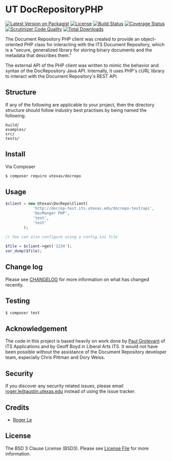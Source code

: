 # UT DocRepositoryPHP

[![Latest Version on Packagist][ico-version]][link-packagist]
[![License](https://img.shields.io/badge/License-BSD%203--Clause-blue.svg)](LICENSE.md)
[![Build Status](https://travis-ci.org/rogermle/docrepo.svg?branch=master)](https://travis-ci.org/rogermle/docrepo)
[![Coverage Status][ico-scrutinizer]][link-scrutinizer]
[![Scrutinizer Code Quality](https://scrutinizer-ci.com/g/rogermle/docrepo/badges/quality-score.png?b=master)](https://scrutinizer-ci.com/g/rogermle/docrepo/?branch=master)
[![Total Downloads][ico-downloads]][link-downloads]

The Document Repository PHP client was created to provide an object-oriented 
PHP class for interacting with the ITS Document Repository, which is a "secure, 
generalized library for storing binary documents and the metadata that
describes them."

The external API of the PHP client was written to mimic the behavior and 
syntax of the DocRepository Java API. Internally, it uses PHP's cURL library 
to interact with the Document Repository's REST API.

## Structure

If any of the following are applicable to your project, then the directory structure should follow industry best practises by being named the following.

```
build/
examples/
src/
tests/
```


## Install

Via Composer

``` bash
$ composer require utexas/docrepo
```

## Usage

``` php
$client = new Utexas\DocRepo\Client(
            'http://docrep-test.its.utexas.edu/docrepo-test/api',
            'DocManger PHP',
            'test',
            'test'
        );
        
// You can also configure using a config.ini file

$file = $client->get('1234');
var_dump($file);
```

## Change log

Please see [CHANGELOG](CHANGELOG.md) for more information on what has changed recently.

## Testing

``` bash
$ composer test
```

## Acknowledgement
The code in this project is based heavily on work done by 
[Paul Grotevant](https://github.com/gravelpot) of ITS Applications and
by Geoff Boyd in Liberal Arts ITS. It would not have been possible without the assistance of the 
Document Repository developer team, especially Chris Pittman and Dory Weiss.

## Security

If you discover any security related issues, please email roger.le@austin.utexas.edu instead of using the issue tracker.

## Credits

- [Roger Le](https://github.com/rogermle)

## License

The BSD 3 Clause License (BSD3). Please see [License File](LICENSE.md) for more information.

[ico-version]: https://img.shields.io/packagist/v/utexas/docrepo.svg?style=flat-square
[ico-license]: https://img.shields.io/badge/license-MIT-brightgreen.svg?style=flat-square
[ico-travis]: https://img.shields.io/travis/utexas/docrepo/master.svg?style=flat-square
[ico-scrutinizer]: https://img.shields.io/scrutinizer/coverage/g/utexas/docrepo.svg?style=flat-square
[ico-code-quality]: https://img.shields.io/scrutinizer/g/utexas/docrepo.svg?style=flat-square
[ico-downloads]: https://img.shields.io/packagist/dt/utexas/docrepo.svg?style=flat-square

[link-packagist]: https://packagist.org/packages/utexas/docrepo
[link-travis]: https://travis-ci.org/utexas/docrepo
[link-scrutinizer]: https://scrutinizer-ci.com/g/utexas/docrepo/code-structure
[link-code-quality]: https://scrutinizer-ci.com/g/utexas/docrepo
[link-downloads]: https://packagist.org/packages/utexas/docrepo
[link-author]: https://github.com/rogermle
[link-contributors]: ../../contributors